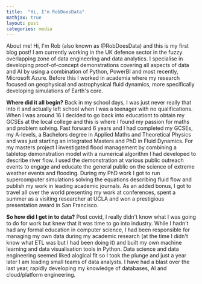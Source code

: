 ```yaml
---
title:  "Hi, I'm RobDoesData"
mathjax: true
layout: post
categories: media
---
```


About me!
Hi, I'm Rob (also known as @RobDoesData) and this is my first blog post! I am currently working in the UK defence sector in the fuzzy overlapping zone of data engineering and data analytics. I specialise in developing proof-of-concept demonstrations covering all aspects of data and AI by using a combination of Python, PowerBI and most recently, Microsoft Azure. Before this I worked in academia where my research focused on geophysical and astrophysical fluid dynamics, more specifically developing simulations of Earth's core.

**Where did it all begin?** Back in my school days, I was just never really that into it and actually left school when I was a teenager with no qualifications. When I was around 16 I decided to go back into educationt to obtain my GCSEs at the local college and this is where I found my passion for maths and problem solving. Fast forward 6 years and I had completed my GCSEs, my A-levels, a Bachelors degree in Applied Maths and Theoretical Physics and was just starting an integrated Masters and PhD in Fluid Dynamics. For my masters project I investigated flood management by combining a tabletop demonstration model with a numerical algorithm I had developed to describe river flow. I used the demonstration at various public outreach events to engage and educate the general public on the science of extreme weather events and flooding. During my PhD work I got to run supercomputer simulations solving the equations describing fluid flow and publish my work in leading academic journals. As an added bonus, I got to travel all over the world presenting my work at conferences, spent a summer as a visiting researcher at UCLA and won a prestigious presentation award in San Francisco.

**So how did I get in to data?**
Post covid, I really didn't know what I was going to do for work but knew that it was time to go into industry. While I hadn't had any formal education in computer science, I had been responsible for managing my own data during my academic research (at the time I didn't know what ETL was but I had been doing it) and built my own machine learning and data visualisation tools in Python. Data science and data engineering seemed liked  alogical fit so I took the plunge and just a year later I am leading small teams of data analysts. I have had a blast over the last year, rapidly developing my knowledge of databases, AI and cloud/platform engineering.


